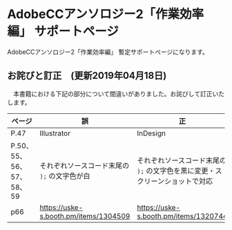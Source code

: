 # AdobeCCアンソロジー2「作業効率編」 サポートページ
AdobeCCアンソロジー2「作業効率編」 暫定サポートページになります。

## お詫びと訂正　(更新2019年04月18日)
　本書籍における下記の部分について間違いがありました。お詫びして訂正いたします。


| ページ | 誤 | 正 |
| - |-|-|
|P.47|Illustrator|InDesign|
|P.50、55、56、57、58、59|それぞれソースコード末尾の ` ); ` の文字色が白|それぞれソースコード末尾の ` ); ` の文字色を黒に変更・スクリーンショットで対応|
|p66|https://uske-s.booth.pm/items/1304509|https://uske-s.booth.pm/items/1320744|

